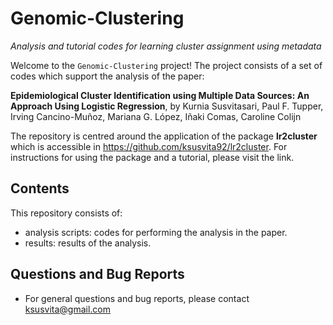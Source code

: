 # Genomic-Clustering
*Analysis and tutorial codes for learning cluster assignment using metadata*


Welcome to the `Genomic-Clustering` project! The project consists of a set of codes which support the analysis of the paper:

**Epidemiological Cluster Identification using Multiple Data Sources: An Approach Using Logistic Regression**, by
Kurnia Susvitasari, Paul F. Tupper, Irving Cancino-Muñoz, Mariana G. López, Iñaki Comas, Caroline Colijn


The repository is centred around the application of the package **lr2cluster** which is accessible in https://github.com/ksusvita92/lr2cluster. For instructions for using the package and a tutorial, please visit the link.



## Contents
This repository consists of:

+ analysis scripts: codes for performing the analysis in the paper.
+ results: results of the analysis.


## Questions and Bug Reports
- For general questions and bug reports, please contact <ksusvita@gmail.com>
